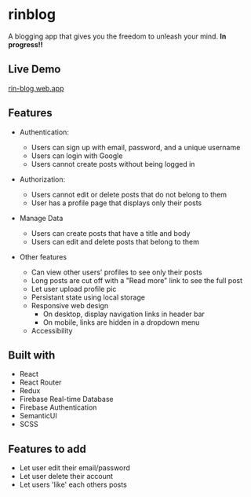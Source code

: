# rinblog
A blogging app that gives you the freedom to unleash your mind.
**In progress!!**

## Live Demo

[rin-blog.web.app](https://rin-blog.web.app/)

## Features

* Authentication:
  * Users can sign up with email, password, and a unique username
  * Users can login with Google
  * Users cannot create posts without being logged in

* Authorization:
  * Users cannot edit or delete posts that do not belong to them
  * User has a profile page that displays only their posts

* Manage Data
  * Users can create posts that have a title and body
  * Users can edit and delete posts that belong to them

* Other features
  * Can view other users' profiles to see only their posts
  * Long posts are cut off with a "Read more" link to see the full post
  * Let user upload profile pic
  * Persistant state using local storage
  * Responsive web design
    * On desktop, display navigation links in header bar
    * On mobile, links are hidden in a dropdown menu
  * Accessibility
  
## Built with

* React
* React Router
* Redux
* Firebase Real-time Database
* Firebase Authentication
* SemanticUI
* SCSS

## Features to add

* Let user edit their email/password
* Let user delete their account
* Let users 'like' each others posts
